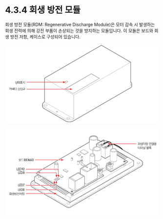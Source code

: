 # 4.3.4 회생 방전 모듈

회생 방전 모듈\(RDM: Regenerative Discharge Module\)은 모터 감속 시 발생하는 회생 전력에 의해 강전 부품이 손상되는 것을 방지하는 모듈입니다. 이 모듈은 보드와 회생 방전 저항, 케이스로 구성되어 있습니다.

![&#xADF8;&#xB9BC; 36 &#xD68C;&#xC0DD; &#xBC29;&#xC804; &#xBAA8;&#xB4C8; &#xC678;&#xBD80;](../../../.gitbook/assets/image118.png)

![&#xADF8;&#xB9BC; 37 &#xD68C;&#xC0DD; &#xBC29;&#xC804; &#xBAA8;&#xB4C8; &#xB0B4;&#xBD80;](../../../.gitbook/assets/image119.png)

